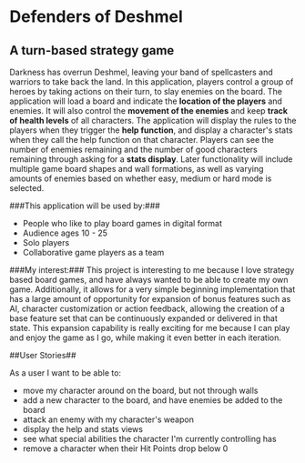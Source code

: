 # Defenders of Deshmel

## A turn-based strategy game

Darkness has overrun Deshmel, leaving your band of spellcasters and warriors to take back the land. 
In this application, players control a group of heroes by taking actions on their turn, to slay enemies
on the board. The application will load a board and indicate the **location of the players** and enemies.
It will also control the **movement of the enemies** and keep **track of health levels** of all characters.
The application will display the rules to the players when they trigger the **help function**, and display a character's
stats when they call the help function on that character. Players can see the number of enemies remaining and the
number of good characters remaining through asking for a **stats display**. Later functionality will include multiple 
game board shapes and wall formations, as well as varying amounts of enemies based on whether easy, medium or hard mode 
is selected.

###This application will be used by:###
- People who like to play board games in digital format
- Audience ages 10 - 25
- Solo players
- Collaborative game players as a team

###My interest:###
This project is interesting to me because I love strategy based board games, and have always wanted to be able to create
my own game. Additionally, it allows for a very simple beginning implementation that has a large amount of opportunity 
for expansion of bonus features such as AI, character customization or action feedback, allowing the creation of a
base feature set that can be continuously expanded or delivered in that state. This expansion capability is really 
exciting for me because I can play and enjoy the game as I go, while making it even better in each iteration.

##User Stories##

As a user I want to be able to:
- move my character around on the board, but not through walls
- add a new character to the board, and have enemies be added to the board
- attack an enemy with my character's weapon
- display the help and stats views
- see what special abilities the character I'm currently controlling has
- remove a character when their Hit Points drop below 0